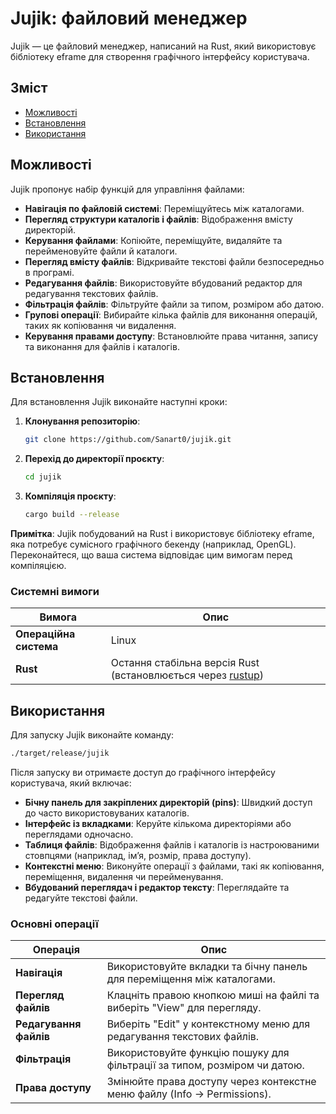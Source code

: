 # Jujik: файловий менеджер

Jujik — це файловий менеджер, написаний на Rust, який використовує бібліотеку eframe для створення графічного інтерфейсу користувача.

## Зміст

- [Можливості](#можливості)
- [Встановлення](#встановлення)
- [Використання](#використання)

## Можливості

Jujik пропонує набір функцій для управління файлами:

- **Навігація по файловій системі**: Переміщуйтесь між каталогами.
- **Перегляд структури каталогів і файлів**: Відображення вмісту директорій.
- **Керування файлами**: Копіюйте, переміщуйте, видаляйте та перейменовуйте файли й каталоги.
- **Перегляд вмісту файлів**: Відкривайте текстові файли безпосередньо в програмі.
- **Редагування файлів**: Використовуйте вбудований редактор для редагування текстових файлів.
- **Фільтрація файлів**: Фільтруйте файли за типом, розміром або датою.
- **Групові операції**: Вибирайте кілька файлів для виконання операцій, таких як копіювання чи видалення.
- **Керування правами доступу**: Встановлюйте права читання, запису та виконання для файлів і каталогів.

## Встановлення

Для встановлення Jujik виконайте наступні кроки:

1. **Клонування репозиторію**:
   ```sh
   git clone https://github.com/Sanart0/jujik.git
   ```

2. **Перехід до директорії проєкту**:
   ```sh
   cd jujik
   ```

3. **Компіляція проєкту**:
   ```sh
   cargo build --release
   ```

**Примітка**: Jujik побудований на Rust і використовує бібліотеку eframe, яка потребує сумісного графічного бекенду (наприклад, OpenGL). Переконайтеся, що ваша система відповідає цим вимогам перед компіляцією.

### Системні вимоги
| Вимога                | Опис                                                                 |
|-----------------------|----------------------------------------------------------------------|
| **Операційна система** | Linux |
| **Rust**              | Остання стабільна версія Rust (встановлюється через [rustup](https://rustup.rs/)) |

## Використання

Для запуску Jujik виконайте команду:
```sh
./target/release/jujik
```

Після запуску ви отримаєте доступ до графічного інтерфейсу користувача, який включає:

- **Бічну панель для закріплених директорій (pins)**: Швидкий доступ до часто використовуваних каталогів.
- **Інтерфейс із вкладками**: Керуйте кількома директоріями або переглядами одночасно.
- **Таблиця файлів**: Відображення файлів і каталогів із настроюваними стовпцями (наприклад, ім’я, розмір, права доступу).
- **Контекстні меню**: Виконуйте операції з файлами, такі як копіювання, переміщення, видалення чи перейменування.
- **Вбудований переглядач і редактор тексту**: Переглядайте та редагуйте текстові файли.

### Основні операції
| Операція              | Опис                                                                 |
|-----------------------|----------------------------------------------------------------------|
| **Навігація**         | Використовуйте вкладки та бічну панель для переміщення між каталогами. |
| **Перегляд файлів**   | Клацніть правою кнопкою миші на файлі та виберіть "View" для перегляду. |
| **Редагування файлів**| Виберіть "Edit" у контекстному меню для редагування текстових файлів.  |
| **Фільтрація**        | Використовуйте функцію пошуку для фільтрації за типом, розміром чи датою. |
| **Права доступу**     | Змінюйте права доступу через контекстне меню файлу (Info → Permissions). |
